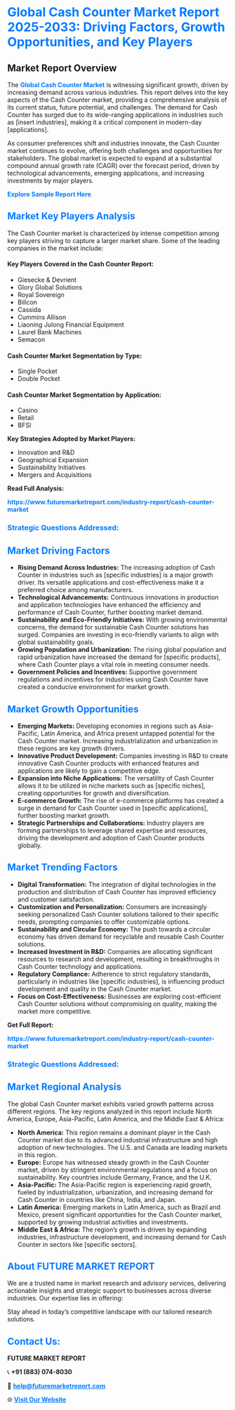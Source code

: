 <h1 style="color: #007BFF;">Global Cash Counter Market Report 2025-2033: Driving Factors, Growth Opportunities, and Key Players</h1>

<section id="overview">
<h2>Market Report Overview</h2>
<p>The <a href="https://www.futuremarketreport.com/industry-report/cash-counter-market" style="color: #007BFF; text-decoration: none;"><strong>Global Cash Counter Market</strong></a> is witnessing significant growth, driven by increasing demand across various industries. This report delves into the key aspects of the Cash Counter market, providing a comprehensive analysis of its current status, future potential, and challenges. The demand for Cash Counter has surged due to its wide-ranging applications in industries such as [insert industries], making it a critical component in modern-day [applications].</p>
<p>As consumer preferences shift and industries innovate, the Cash Counter market continues to evolve, offering both challenges and opportunities for stakeholders. The global market is expected to expand at a substantial compound annual growth rate (CAGR) over the forecast period, driven by technological advancements, emerging applications, and increasing investments by major players.</p>
</section>

<section id="overview">
<p><a href="https://www.futuremarketreport.com/request-sample/reportId=64127" style="color: #007BFF; text-decoration: none;"><strong>Explore Sample Report Here</strong></a></p>
</section>

<section id="key-players">
<h2 style="color: #007BFF;">Market Key Players Analysis</h2>
<p>The Cash Counter market is characterized by intense competition among key players striving to capture a larger market share. Some of the leading companies in the market include:</p>
<h4>Key Players Covered in the Cash Counter Report:</h4>
<ul><li>Giesecke &amp; Devrient</li><li>Glory Global Solutions</li><li>Royal Sovereign</li><li>Billcon</li><li>Cassida</li><li>Cummins Allison</li><li>Liaoning Julong Financial Equipment</li><li>Laurel Bank Machines</li><li>Semacon</li></ul>
<h4>Cash Counter Market Segmentation by Type:</h4>
<ul><li>Single Pocket</li><li>Double Pocket</li></ul>

<h4>Cash Counter Market Segmentation by Application:</h4>
<ul><li>Casino</li><li>Retail</li><li>BFSI</li></ul>
<p><strong>Key Strategies Adopted by Market Players:</strong></p>
<ul>
<li>Innovation and R&D</li>
<li>Geographical Expansion</li>
<li>Sustainability Initiatives</li>
<li>Mergers and Acquisitions</li>
</ul>
</section>

<section>
<p><strong>Read Full Analysis: </strong></p><a href="https://www.futuremarketreport.com/industry-report/cash-counter-market" style="color: #007BFF; text-decoration: none;"><strong>https://www.futuremarketreport.com/industry-report/cash-counter-market</strong></a>
<h3 style="color: #007BFF;">Strategic Questions Addressed:</h3>
</section>

<section id="driving-factors">
<h2 style="color: #007BFF;">Market Driving Factors</h2>
<ul>
<li><strong>Rising Demand Across Industries:</strong> The increasing adoption of Cash Counter in industries such as [specific industries] is a major growth driver. Its versatile applications and cost-effectiveness make it a preferred choice among manufacturers.</li>
<li><strong>Technological Advancements:</strong> Continuous innovations in production and application technologies have enhanced the efficiency and performance of Cash Counter, further boosting market demand.</li>
<li><strong>Sustainability and Eco-Friendly Initiatives:</strong> With growing environmental concerns, the demand for sustainable Cash Counter solutions has surged. Companies are investing in eco-friendly variants to align with global sustainability goals.</li>
<li><strong>Growing Population and Urbanization:</strong> The rising global population and rapid urbanization have increased the demand for [specific products], where Cash Counter plays a vital role in meeting consumer needs.</li>
<li><strong>Government Policies and Incentives:</strong> Supportive government regulations and incentives for industries using Cash Counter have created a conducive environment for market growth.</li>
</ul>
</section>

<section id="growth-opportunities">
<h2 style="color: #007BFF;">Market Growth Opportunities</h2>
<ul>
<li><strong>Emerging Markets:</strong> Developing economies in regions such as Asia-Pacific, Latin America, and Africa present untapped potential for the Cash Counter market. Increasing industrialization and urbanization in these regions are key growth drivers.</li>
<li><strong>Innovative Product Development:</strong> Companies investing in R&D to create innovative Cash Counter products with enhanced features and applications are likely to gain a competitive edge.</li>
<li><strong>Expansion into Niche Applications:</strong> The versatility of Cash Counter allows it to be utilized in niche markets such as [specific niches], creating opportunities for growth and diversification.</li>
<li><strong>E-commerce Growth:</strong> The rise of e-commerce platforms has created a surge in demand for Cash Counter used in [specific applications], further boosting market growth.</li>
<li><strong>Strategic Partnerships and Collaborations:</strong> Industry players are forming partnerships to leverage shared expertise and resources, driving the development and adoption of Cash Counter products globally.</li>
</ul>
</section>

<section id="trending-factors">
<h2 style="color: #007BFF;">Market Trending Factors</h2>
<ul>
<li><strong>Digital Transformation:</strong> The integration of digital technologies in the production and distribution of Cash Counter has improved efficiency and customer satisfaction.</li>
<li><strong>Customization and Personalization:</strong> Consumers are increasingly seeking personalized Cash Counter solutions tailored to their specific needs, prompting companies to offer customizable options.</li>
<li><strong>Sustainability and Circular Economy:</strong> The push towards a circular economy has driven demand for recyclable and reusable Cash Counter solutions.</li>
<li><strong>Increased Investment in R&D:</strong> Companies are allocating significant resources to research and development, resulting in breakthroughs in Cash Counter technology and applications.</li>
<li><strong>Regulatory Compliance:</strong> Adherence to strict regulatory standards, particularly in industries like [specific industries], is influencing product development and quality in the Cash Counter market.</li>
<li><strong>Focus on Cost-Effectiveness:</strong> Businesses are exploring cost-efficient Cash Counter solutions without compromising on quality, making the market more competitive.</li>
</ul>
</section>

<section>
<p><strong>Get Full Report: </strong></p><a href="https://www.futuremarketreport.com/industry-report/cash-counter-market" style="color: #007BFF; text-decoration: none;"><strong>https://www.futuremarketreport.com/industry-report/cash-counter-market</strong></a>
<h3 style="color: #007BFF;">Strategic Questions Addressed:</h3>
</section>


<section id="regional-analysis">
<h2 style="color: #007BFF;">Market Regional Analysis</h2>
<p>The global Cash Counter market exhibits varied growth patterns across different regions. The key regions analyzed in this report include North America, Europe, Asia-Pacific, Latin America, and the Middle East & Africa:</p>
<ul>
<li><strong>North America:</strong> This region remains a dominant player in the Cash Counter market due to its advanced industrial infrastructure and high adoption of new technologies. The U.S. and Canada are leading markets in this region.</li>
<li><strong>Europe:</strong> Europe has witnessed steady growth in the Cash Counter market, driven by stringent environmental regulations and a focus on sustainability. Key countries include Germany, France, and the U.K.</li>
<li><strong>Asia-Pacific:</strong> The Asia-Pacific region is experiencing rapid growth, fueled by industrialization, urbanization, and increasing demand for Cash Counter in countries like China, India, and Japan.</li>
<li><strong>Latin America:</strong> Emerging markets in Latin America, such as Brazil and Mexico, present significant opportunities for the Cash Counter market, supported by growing industrial activities and investments.</li>
<li><strong>Middle East & Africa:</strong> The region’s growth is driven by expanding industries, infrastructure development, and increasing demand for Cash Counter in sectors like [specific sectors].</li>
</ul>
</section>

<footer>
<h2 style="color: #007BFF;">About FUTURE MARKET REPORT</h2>
<p>We are a trusted name in market research and advisory services, delivering actionable insights and strategic support to businesses across diverse industries. Our expertise lies in offering:</p>

<p>Stay ahead in today’s competitive landscape with our tailored research solutions.</p>

<h2 style="color: #007BFF;">Contact Us:</h2>
<p><strong>FUTURE MARKET REPORT</strong></p>
<p>📞 <strong>+91 (883) 074-8030</strong></p>
<p>📧 <strong><a href="mailto:help@futuremarketreport.com" style="color: #007BFF;">help@futuremarketreport.com</a></strong></p>
<p>🌐 <strong><a href="https://www.futuremarketreport.com/" style="color: #007BFF;">Visit Our Website</a></strong></p>
</footer>